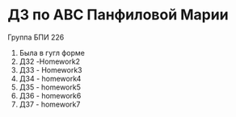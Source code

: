 # ДЗ по АВС Панфиловой Марии
Группа БПИ 226

1. Была в гугл форме
2. ДЗ2 -Homework2
3. ДЗ3 - Homework3
4. ДЗ4 - homework4
5. ДЗ5 - homework5
5. ДЗ6 - homework6
5. ДЗ7 - homework7
